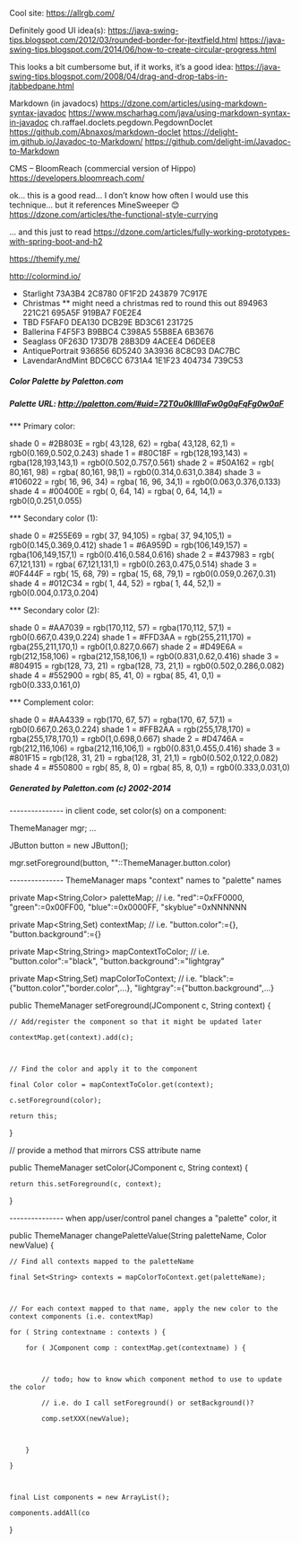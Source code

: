 
Cool site:  https://allrgb.com/

 

Definitely good UI idea(s):
https://java-swing-tips.blogspot.com/2012/03/rounded-border-for-jtextfield.html
https://java-swing-tips.blogspot.com/2014/06/how-to-create-circular-progress.html
 
This looks a bit cumbersome but, if it works, it’s a good idea:
https://java-swing-tips.blogspot.com/2008/04/drag-and-drop-tabs-in-jtabbedpane.html
 
Markdown (in javadocs)
https://dzone.com/articles/using-markdown-syntax-javadoc
https://www.mscharhag.com/java/using-markdown-syntax-in-javadoc
                ch.raffael.doclets.pegdown.PegdownDoclet
https://github.com/Abnaxos/markdown-doclet
https://delight-im.github.io/Javadoc-to-Markdown/
                https://github.com/delight-im/Javadoc-to-Markdown
 
 
CMS – BloomReach (commercial version of Hippo)
https://developers.bloomreach.com/
 
ok… this is a good read… I don’t know how often I would use this technique… but it references MineSweeper 😊
https://dzone.com/articles/the-functional-style-currying
 
… and this just to read
https://dzone.com/articles/fully-working-prototypes-with-spring-boot-and-h2
 
https://themify.me/ 
 
http://colormind.io/
* Starlight
73A3B4
2C8780
0F1F2D
243879
7C917E
* Christmas ** might need a christmas red to round this out
894963
221C21
695A5F
919BA7
F0E2E4
* TBD
F5FAF0
DEA130
DCB29E
BD3C61
231725
* Ballerina
F4F5F3
B9BBC4
C398A5
55B8EA
6B3676
* Seaglass
0F263D
173D7B
28B3D9
4ACEE4
D6DEE8
* AntiquePortrait
936856
6D5240
3A3936
8C8C93
DAC7BC
* LavendarAndMint
BDC6CC
6731A4
1E1F23
404734
739C53



#####  Color Palette by Paletton.com
#####  Palette URL: http://paletton.com/#uid=72T0u0kllllaFw0g0qFqFg0w0aF


*** Primary color:

   shade 0 = #2B803E = rgb( 43,128, 62) = rgba( 43,128, 62,1) = rgb0(0.169,0.502,0.243)
   shade 1 = #80C18F = rgb(128,193,143) = rgba(128,193,143,1) = rgb0(0.502,0.757,0.561)
   shade 2 = #50A162 = rgb( 80,161, 98) = rgba( 80,161, 98,1) = rgb0(0.314,0.631,0.384)
   shade 3 = #106022 = rgb( 16, 96, 34) = rgba( 16, 96, 34,1) = rgb0(0.063,0.376,0.133)
   shade 4 = #00400E = rgb(  0, 64, 14) = rgba(  0, 64, 14,1) = rgb0(0,0.251,0.055)

*** Secondary color (1):

   shade 0 = #255E69 = rgb( 37, 94,105) = rgba( 37, 94,105,1) = rgb0(0.145,0.369,0.412)
   shade 1 = #6A959D = rgb(106,149,157) = rgba(106,149,157,1) = rgb0(0.416,0.584,0.616)
   shade 2 = #437983 = rgb( 67,121,131) = rgba( 67,121,131,1) = rgb0(0.263,0.475,0.514)
   shade 3 = #0F444F = rgb( 15, 68, 79) = rgba( 15, 68, 79,1) = rgb0(0.059,0.267,0.31)
   shade 4 = #012C34 = rgb(  1, 44, 52) = rgba(  1, 44, 52,1) = rgb0(0.004,0.173,0.204)

*** Secondary color (2):

   shade 0 = #AA7039 = rgb(170,112, 57) = rgba(170,112, 57,1) = rgb0(0.667,0.439,0.224)
   shade 1 = #FFD3AA = rgb(255,211,170) = rgba(255,211,170,1) = rgb0(1,0.827,0.667)
   shade 2 = #D49E6A = rgb(212,158,106) = rgba(212,158,106,1) = rgb0(0.831,0.62,0.416)
   shade 3 = #804915 = rgb(128, 73, 21) = rgba(128, 73, 21,1) = rgb0(0.502,0.286,0.082)
   shade 4 = #552900 = rgb( 85, 41,  0) = rgba( 85, 41,  0,1) = rgb0(0.333,0.161,0)

*** Complement color:

   shade 0 = #AA4339 = rgb(170, 67, 57) = rgba(170, 67, 57,1) = rgb0(0.667,0.263,0.224)
   shade 1 = #FFB2AA = rgb(255,178,170) = rgba(255,178,170,1) = rgb0(1,0.698,0.667)
   shade 2 = #D4746A = rgb(212,116,106) = rgba(212,116,106,1) = rgb0(0.831,0.455,0.416)
   shade 3 = #801F15 = rgb(128, 31, 21) = rgba(128, 31, 21,1) = rgb0(0.502,0.122,0.082)
   shade 4 = #550800 = rgb( 85,  8,  0) = rgba( 85,  8,  0,1) = rgb0(0.333,0.031,0)


#####  Generated by Paletton.com (c) 2002-2014

 
--------------- in client code, set color(s) on a component:
 
ThemeManager mgr;
...

JButton button = new JButton();

mgr.setForeground(button, ""::ThemeManager.button.color)

 

--------------- ThemeManager maps "context" names to "palette" names

 

private Map<String,Color> paletteMap; // i.e. "red":=0xFF0000, "green":=0x00FF00, "blue":=0x0000FF, "skyblue"=0xNNNNNN

private Map<String,Set<JComponent>) contextMap; // i.e. "button.color":={}, "button.background":={}

private Map<String,String> mapContextToColor; // i.e. "button.color":="black", "button.background":="lightgray"

private Map<String,Set<String>) mapColorToContext; // i.e. "black":={"button.color","border.color",...}, "lightgray":={"button.background",...}

 

 

public ThemeManager setForeground(JComponent c, String context) {

    // Add/register the component so that it might be updated later

    contextMap.get(context).add(c);

   

    // Find the color and apply it to the component

    final Color color = mapContextToColor.get(context);

    c.setForeground(color);

    return this;

}

 

// provide a method that mirrors CSS attribute name

public ThemeManager setColor(JComponent c, String context) {

    return this.setForeground(c, context);

}

 

--------------- when app/user/control panel changes a "palette" color, it

 

public ThemeManager changePaletteValue(String paletteName, Color newValue) {

 

    // Find all contexts mapped to the paletteName

    final Set<String> contexts = mapColorToContext.get(paletteName);

   

    // For each context mapped to that name, apply the new color to the context components (i.e. contextMap)

    for ( String contextname : contexts ) {

        for ( JComponent comp : contextMap.get(contextname) ) {

       

            // todo; how to know which component method to use to update the color

            // i.e. do I call setForeground() or setBackground()?

            comp.setXXX(newValue);

           

        }

    }

 

    final List components = new ArrayList();

    components.addAll(co

}

 


